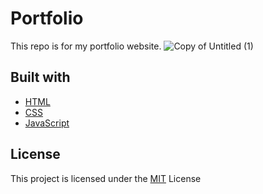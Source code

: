 # Portfolio

This repo is for my portfolio website. 
![Copy of Untitled (1)](https://user-images.githubusercontent.com/52568892/105366827-640a1780-5bc5-11eb-95f9-ce428e2756f2.png)

## Built with

- [HTML](https://developer.mozilla.org/en-US/docs/Web/HTML)
- [CSS](https://developer.mozilla.org/en-US/docs/Web/CSS)
- [JavaScript](https://developer.mozilla.org/en-US/docs/Web/JavaScript)

## License

This project is licensed under the [MIT](https://github.com/minji-mia/portfolio/blob/main/LICENSE) License
